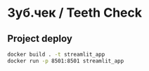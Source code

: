 # Зуб.чек / Teeth Check

## Project deploy

```sh
docker build . -t streamlit_app
docker run -p 8501:8501 streamlit_app
```

